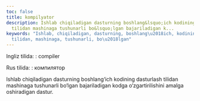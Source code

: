 ```yaml
---
toc: false
title: kompilyator
description: Ishlab chiqiladigan dasturning boshlang&lsquo;ich kodining dasturlash
  tilidan mashinaga tushunarli bo&lsquo;lgan bajariladigan k...
keywords: "Ishlab, chiqiladigan, dasturning, boshlang\u2018ich, kodining, dasturlash,
  tilidan, mashinaga, tushunarli, bo\u2018lgan"
---
```


Ingliz tilida:
:   compiler

Rus tilida:
:   компилятор

Ishlab chiqiladigan dasturning boshlang‘ich kodining dasturlash tilidan mashinaga tushunarli bo‘lgan bajariladigan kodga o‘zgartirilishini amalga oshiradigan dastur.